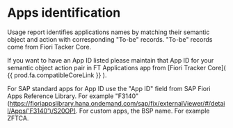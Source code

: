 # Apps identification

Usage report identifies applications names by matching their semantic object and action with corresponding "To-be" records. "To-be" records come from Fiori Tacker Core.

If you want to have an App ID listed please maintain that App ID for your semantic object action pair in FT Applications app from [Fiori Tracker Core]( {{ prod.fa.compatibleCoreLink }} ).

For SAP standard apps for App ID use the "App ID" field from SAP Fiori Apps Reference Library. For example "F3140" (https://fioriappslibrary.hana.ondemand.com/sap/fix/externalViewer/#/detail/Apps('F3140')/S20OP). For custom apps, the BSP name. For example ZFTCA.  





